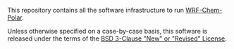 This repository contains all the software infrastructure to run [WRF-Chem-Polar](https://github.com/Regional-Modeling-LATMOS-IGE/WRF-Chem-Polar).

Unless otherwise specified on a case-by-case basis, this software is released under the terms of the [BSD 3-Clause "New" or "Revised" License](./LICENSE).
